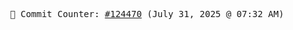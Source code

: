 <p align="center">
    <samp>
        📮 Commit Counter: <a href="https://github.com/Javascript-void0/Javascript-void0/commits/main">#124470</a> (July 31, 2025 @ 07:32 AM)
    </samp>
</p>